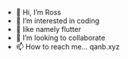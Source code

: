 - 👋 Hi, I’m Ross
- 👀 I’m interested in coding
- 🌱 like namely flutter
- 💞️ I’m looking to collaborate
- 📫 How to reach me... qanb.xyz

